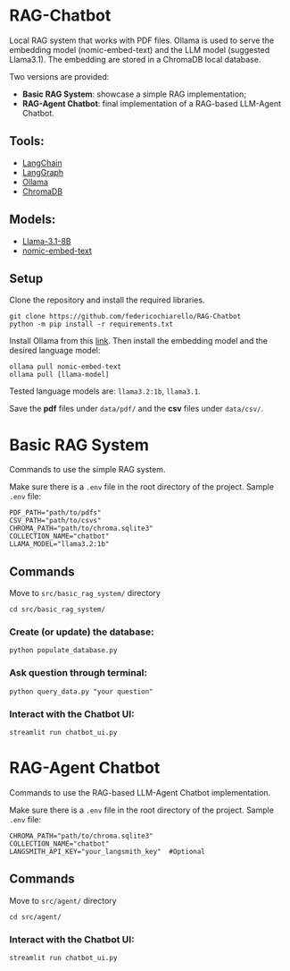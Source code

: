 # RAG-Chatbot

Local RAG system that works with PDF files. Ollama is used to serve the embedding model (nomic-embed-text) and the LLM model (suggested Llama3.1). 
The embedding are stored in a ChromaDB local database.

Two versions are provided:
- __Basic RAG System__: showcase a simple RAG implementation;
- __RAG-Agent Chatbot__: final implementation of a RAG-based LLM-Agent Chatbot.

## Tools:
- [LangChain](https://python.langchain.com/docs/introduction/)
- [LangGraph](https://langchain-ai.github.io/langgraph/tutorials/introduction/)
- [Ollama](https://ollama.com/)
- [ChromaDB](https://www.trychroma.com/)

## Models:
- [Llama-3.1-8B](https://huggingface.co/meta-llama/Llama-3.1-8B)
- [nomic-embed-text](https://ollama.com/library/nomic-embed-text)

## Setup
Clone the repository and install the required libraries.
```
git clone https://github.com/federicochiarello/RAG-Chatbot
python -m pip install -r requirements.txt
```

Install Ollama from this [link](https://ollama.com/). Then install the embedding model and the desired language model: 
```
ollama pull nomic-embed-text
ollama pull [llama-model]
```
Tested language models are: `llama3.2:1b`, `llama3.1`. 

Save the __pdf__ files under `data/pdf/` and the __csv__ files under `data/csv/`.



# Basic RAG System

Commands to use the simple RAG system.

Make sure there is a `.env` file in the root directory of the project.
Sample `.env` file:
```
PDF_PATH="path/to/pdfs"
CSV_PATH="path/to/csvs"
CHROMA_PATH="path/to/chroma.sqlite3"
COLLECTION_NAME="chatbot"
LLAMA_MODEL="llama3.2:1b"
```

## Commands
Move to `src/basic_rag_system/` directory
```
cd src/basic_rag_system/
```

### Create (or update) the database:
```
python populate_database.py
```

### Ask question through terminal:
```
python query_data.py "your question"
```

### Interact with the Chatbot UI:
```
streamlit run chatbot_ui.py
```


# RAG-Agent Chatbot

Commands to use the RAG-based LLM-Agent Chatbot implementation.

Make sure there is a `.env` file in the root directory of the project.
Sample `.env` file:
```
CHROMA_PATH="path/to/chroma.sqlite3"
COLLECTION_NAME="chatbot"
LANGSMITH_API_KEY="your_langsmith_key"  #Optional
```

## Commands
Move to `src/agent/` directory
```
cd src/agent/
```

### Interact with the Chatbot UI:
```
streamlit run chatbot_ui.py
```

